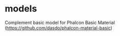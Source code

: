 # models
Complement basic model for Phalcon Basic Material (https://github.com/dasdo/phalcon-material-basic)
